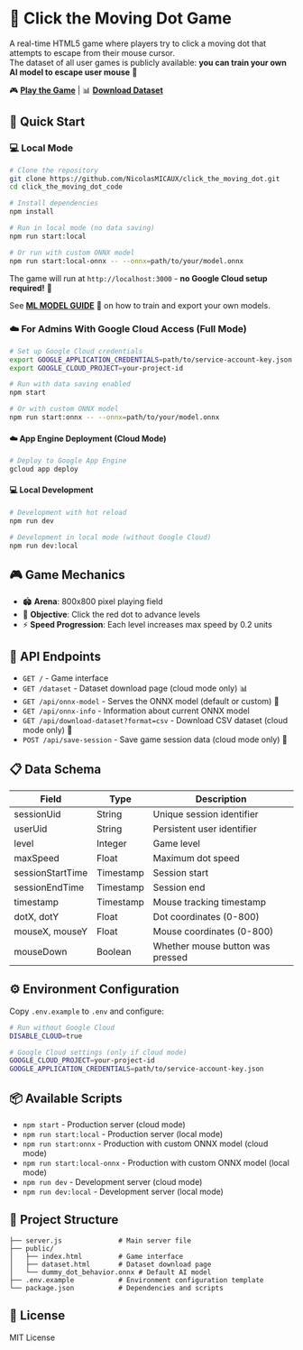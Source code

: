 # 🎯 Click the Moving Dot Game

A real-time HTML5 game where players try to click a moving dot that attempts to escape from their mouse cursor.  
The dataset of all user games is publicly available: **you can train your own AI model to escape user mouse** 🤖

🎮 **[Play the Game](https://clickthemovingdot.uc.r.appspot.com/)** | 📊 **[Download Dataset](https://clickthemovingdot.uc.r.appspot.com/dataset/)**

## 🚀 Quick Start

### 💻 Local Mode

```bash
# Clone the repository
git clone https://github.com/NicolasMICAUX/click_the_moving_dot.git
cd click_the_moving_dot_code

# Install dependencies
npm install

# Run in local mode (no data saving)
npm run start:local

# Or run with custom ONNX model
npm run start:local-onnx -- --onnx=path/to/your/model.onnx
```

The game will run at `http://localhost:3000` - **no Google Cloud setup required!** 🎉

See [**ML MODEL GUIDE**](ML_MODEL_GUIDE.md) 🧠 on how to train and export your own models.


### ☁️ For Admins With Google Cloud Access (Full Mode)

```bash
# Set up Google Cloud credentials
export GOOGLE_APPLICATION_CREDENTIALS=path/to/service-account-key.json
export GOOGLE_CLOUD_PROJECT=your-project-id

# Run with data saving enabled
npm start

# Or with custom ONNX model
npm run start:onnx -- --onnx=path/to/your/model.onnx
```

#### ☁️ App Engine Deployment (Cloud Mode)
```bash
# Deploy to Google App Engine
gcloud app deploy
```

#### 💻 Local Development
```bash
# Development with hot reload
npm run dev

# Development in local mode (without Google Cloud)
npm run dev:local
```

## 🎮 Game Mechanics

- 🏟️ **Arena**: 800x800 pixel playing field
- 🎯 **Objective**: Click the red dot to advance levels
- ⚡ **Speed Progression**: Each level increases max speed by 0.2 units

## 🔗 API Endpoints

- `GET /` - Game interface
- `GET /dataset` - Dataset download page (cloud mode only) 📊
- `GET /api/onnx-model` - Serves the ONNX model (default or custom) 🤖
- `GET /api/onnx-info` - Information about current ONNX model
- `GET /api/download-dataset?format=csv` - Download CSV dataset (cloud mode only) 📁
- `POST /api/save-session` - Save game session data (cloud mode only) 💾

## 📋 Data Schema

| Field | Type | Description |
|-------|------|-------------|
| sessionUid | String | Unique session identifier |
| userUid | String | Persistent user identifier |
| level | Integer | Game level |
| maxSpeed | Float | Maximum dot speed |
| sessionStartTime | Timestamp | Session start |
| sessionEndTime | Timestamp | Session end |
| timestamp | Timestamp | Mouse tracking timestamp |
| dotX, dotY | Float | Dot coordinates (0-800) |
| mouseX, mouseY | Float | Mouse coordinates (0-800) |
| mouseDown | Boolean | Whether mouse button was pressed |

## ⚙️ Environment Configuration

Copy `.env.example` to `.env` and configure:

```bash
# Run without Google Cloud
DISABLE_CLOUD=true

# Google Cloud settings (only if cloud mode)
GOOGLE_CLOUD_PROJECT=your-project-id
GOOGLE_APPLICATION_CREDENTIALS=path/to/service-account-key.json
```

## 📦 Available Scripts

- `npm start` - Production server (cloud mode)
- `npm run start:local` - Production server (local mode)
- `npm run start:onnx` - Production with custom ONNX model (cloud mode)
- `npm run start:local-onnx` - Production with custom ONNX model (local mode)
- `npm run dev` - Development server (cloud mode)
- `npm run dev:local` - Development server (local mode)

## 📁 Project Structure
```
├── server.js              # Main server file
├── public/
│   ├── index.html         # Game interface
│   ├── dataset.html       # Dataset download page
│   └── dummy_dot_behavior.onnx # Default AI model
├── .env.example           # Environment configuration template
└── package.json           # Dependencies and scripts
```

## 📄 License

MIT License
